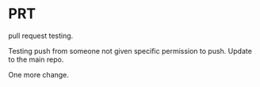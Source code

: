 PRT
===

pull request testing.


Testing push from someone not given specific permission to push.
Update to the main repo.

One more change.